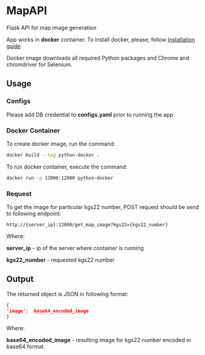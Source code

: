 # MapAPI
Flask API for map image generation

App works in **docker** container.
To install docker, please, follow [installation guide](https://docs.docker.com/engine/install/)

Docker image downloads all required Python packages and Chrome and chromdriver for Selenium.

## Usage
### Configs
Please add DB credential to **configs.yaml** prior to running the app.

### Docker Container
To create docker image, run the command:

```bash
docker build --tag python-docker .
```

To run docker container, execute the command:

```bash
docker run -p 12000:12000 python-docker
```

### Request

To get the image for particular kgs22 number, POST request should be send to following endpoint: 

`
http://{server_ip}:12000/get_map_image?kgs22={kgs22_number}
`

Where: 

**server_ip** - ip of the server where container is running
 
**kgs22_number** - requested kgs22 number

## Output

The returned object is JSON in following format:

```json
{
'image':  base64_encoded_image
}
```

Where: 

**base64_encoded_image** - resulting image for kgs22 number encoded in base64 format.